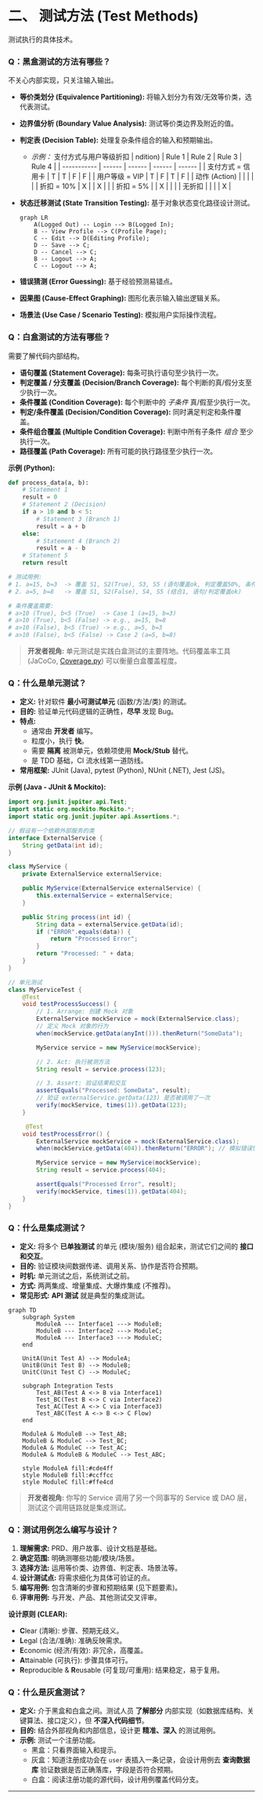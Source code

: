 # 二、 测试方法 (Test Methods)

测试执行的具体技术。

### Q：黑盒测试的方法有哪些？

不关心内部实现，只关注输入输出。

- **等价类划分 (Equivalence Partitioning):** 将输入划分为有效/无效等价类，选代表测试。
- **边界值分析 (Boundary Value Analysis):** 测试等价类边界及附近的值。
- **判定表 (Decision Table):** 处理复杂条件组合的输入和预期输出。
  - *示例：* 支付方式与用户等级折扣
    | ndition)    | Rule 1 | Rule 2 | Rule 3 | Rule 4 |
    | ----------- | ------ | ------ | ------ | ------ |
    | 支付方式 = 信用卡  | T      | T      | F      | F      |
    | 用户等级 = VIP  | T      | F      | T      | F      |
    | 动作 (Action) |        |        |        |        |
    | 折扣 = 10%    | X      |        | X      |        |
    | 折扣 = 5%     |        | X      |        |        |
    | 无折扣         |        |        |        | X      |
- **状态迁移测试 (State Transition Testing):** 基于对象状态变化路径设计测试。
  ```mermaid 
  graph LR
      A(Logged Out) -- Login --> B(Logged In);
      B -- View Profile --> C(Profile Page);
      C -- Edit --> D(Editing Profile);
      D -- Save --> C;
      D -- Cancel --> C;
      B -- Logout --> A;
      C -- Logout --> A;
  ```

- **错误猜测 (Error Guessing):** 基于经验预测易错点。
- **因果图 (Cause-Effect Graphing):** 图形化表示输入输出逻辑关系。
- **场景法 (Use Case / Scenario Testing):** 模拟用户实际操作流程。

### Q：白盒测试的方法有哪些？

需要了解代码内部结构。

- **语句覆盖 (Statement Coverage):** 每条可执行语句至少执行一次。
- **判定覆盖 / 分支覆盖 (Decision/Branch Coverage):** 每个判断的真/假分支至少执行一次。
- **条件覆盖 (Condition Coverage):** 每个判断中的 *子条件* 真/假至少执行一次。
- **判定/条件覆盖 (Decision/Condition Coverage):** 同时满足判定和条件覆盖。
- **条件组合覆盖 (Multiple Condition Coverage):** 判断中所有子条件 *组合* 至少执行一次。
- **路径覆盖 (Path Coverage):** 所有可能的执行路径至少执行一次。

**示例 (Python):**

```python 
def process_data(a, b):
    # Statement 1
    result = 0
    # Statement 2 (Decision)
    if a > 10 and b < 5:
        # Statement 3 (Branch 1)
        result = a + b
    else:
        # Statement 4 (Branch 2)
        result = a - b
    # Statement 5
    return result

# 测试用例:
# 1. a=15, b=3  -> 覆盖 S1, S2(True), S3, S5 (语句覆盖ok, 判定覆盖50%, 条件覆盖部分)
# 2. a=5, b=8   -> 覆盖 S1, S2(False), S4, S5 (结合1, 语句/判定覆盖ok)

# 条件覆盖需要:
# a>10 (True), b<5 (True)  -> Case 1 (a=15, b=3)
# a>10 (True), b<5 (False) -> e.g., a=15, b=8
# a>10 (False), b<5 (True) -> e.g., a=5, b=3
# a>10 (False), b<5 (False) -> Case 2 (a=5, b=8)
```


> **开发者视角:** 单元测试是实践白盒测试的主要阵地。代码覆盖率工具 (JaCoCo, [Coverage.py](http://Coverage.py "Coverage.py")) 可以衡量白盒覆盖程度。

### Q：什么是单元测试？

- **定义:** 针对软件 **最小可测试单元** (函数/方法/类) 的测试。
- **目的:** 验证单元代码逻辑的正确性，**尽早** 发现 Bug。
- **特点:**
  - 通常由 **开发者** 编写。
  - 粒度小，执行 **快**。
  - 需要 **隔离** 被测单元，依赖项使用 **Mock/Stub** 替代。
  - 是 TDD 基础，CI 流水线第一道防线。
- **常用框架:** JUnit (Java), pytest (Python), NUnit (.NET), Jest (JS)。

**示例 (Java - JUnit & Mockito):**

```java 
import org.junit.jupiter.api.Test;
import static org.mockito.Mockito.*;
import static org.junit.jupiter.api.Assertions.*;

// 假设有一个依赖外部服务的类
interface ExternalService {
    String getData(int id);
}

class MyService {
    private ExternalService externalService;

    public MyService(ExternalService externalService) {
        this.externalService = externalService;
    }

    public String process(int id) {
        String data = externalService.getData(id);
        if ("ERROR".equals(data)) {
            return "Processed Error";
        }
        return "Processed: " + data;
    }
}

// 单元测试
class MyServiceTest {
    @Test
    void testProcessSuccess() {
        // 1. Arrange: 创建 Mock 对象
        ExternalService mockService = mock(ExternalService.class);
        // 定义 Mock 对象的行为
        when(mockService.getData(anyInt())).thenReturn("SomeData");

        MyService service = new MyService(mockService);

        // 2. Act: 执行被测方法
        String result = service.process(123);

        // 3. Assert: 验证结果和交互
        assertEquals("Processed: SomeData", result);
        // 验证 externalService.getData(123) 是否被调用了一次
        verify(mockService, times(1)).getData(123);
    }

     @Test
    void testProcessError() {
        ExternalService mockService = mock(ExternalService.class);
        when(mockService.getData(404)).thenReturn("ERROR"); // 模拟错误情况

        MyService service = new MyService(mockService);
        String result = service.process(404);

        assertEquals("Processed Error", result);
        verify(mockService, times(1)).getData(404);
    }
}
```


### Q：什么是集成测试？

- **定义:** 将多个 **已单独测试** 的单元 (模块/服务) 组合起来，测试它们之间的 **接口和交互**。
- **目的:** 验证模块间数据传递、调用关系、协作是否符合预期。
- **时机:** 单元测试之后，系统测试之前。
- **方式:** 两两集成、增量集成、大爆炸集成 (不推荐)。
- **常见形式:** **API 测试** 就是典型的集成测试。

```mermaid 
graph TD
    subgraph System
        ModuleA --- Interface1 ---> ModuleB;
        ModuleB --- Interface2 ---> ModuleC;
        ModuleA --- Interface3 ---> ModuleC;
    end

    UnitA(Unit Test A) --> ModuleA;
    UnitB(Unit Test B) --> ModuleB;
    UnitC(Unit Test C) --> ModuleC;

    subgraph Integration Tests
        Test_AB(Test A <-> B via Interface1)
        Test_BC(Test B <-> C via Interface2)
        Test_AC(Test A <-> C via Interface3)
        Test_ABC(Test A <-> B <-> C Flow)
    end

    ModuleA & ModuleB --> Test_AB;
    ModuleB & ModuleC --> Test_BC;
    ModuleA & ModuleC --> Test_AC;
    ModuleA & ModuleB & ModuleC --> Test_ABC;

    style ModuleA fill:#cde4ff
    style ModuleB fill:#ccffcc
    style ModuleC fill:#ffe4cd
```


> **开发者视角:** 你写的 Service 调用了另一个同事写的 Service 或 DAO 层，测试这个调用链路就是集成测试。

### Q：测试用例怎么编写与设计？

1. **理解需求:** PRD、用户故事、设计文档是基础。
2. **确定范围:** 明确测哪些功能/模块/场景。
3. **选择方法:** 运用等价类、边界值、判定表、场景法等。
4. **设计测试点:** 将需求细化为具体可验证的点。
5. **编写用例:** 包含清晰的步骤和预期结果 (见下题要素)。
6. **评审用例:** 与开发、产品、其他测试交叉评审。

**设计原则 (CLEAR):**

- **C**lear (清晰): 步骤、预期无歧义。
- **L**egal (合法/准确): 准确反映需求。
- **E**conomic (经济/有效): 非冗余，高覆盖。
- **A**ttainable (可执行): 步骤具体可行。
- **R**eproducible & **R**eusable (可复现/可重用): 结果稳定，易于复用。

### Q：什么是灰盒测试？

- **定义:** 介于黑盒和白盒之间。测试人员 **了解部分** 内部实现（如数据库结构、关键算法、接口定义），但 **不深入代码细节**。
- **目的:** 结合外部视角和内部信息，设计更 **精准、深入** 的测试用例。
- **示例:** 测试一个注册功能。
  - 黑盒：只看界面输入和提示。
  - 灰盒：知道注册成功会在 `user` 表插入一条记录，会设计用例去 **查询数据库** 验证数据是否正确落库，字段是否符合预期。
  - 白盒：阅读注册功能的源代码，设计用例覆盖代码分支。

***

